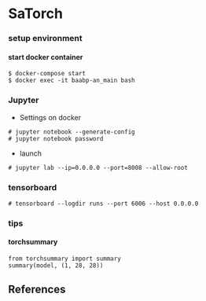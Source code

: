 # SaTorch
### setup environment
#### start docker container
```
$ docker-compose start
$ docker exec -it baabp-an_main bash
```

### Jupyter
* Settings on docker
```
# jupyter notebook --generate-config
# jupyter notebook password
```

* launch
```
# jupyter lab --ip=0.0.0.0 --port=8008 --allow-root
```

### tensorboard
```
# tensorboard --logdir runs --port 6006 --host 0.0.0.0
```

### tips

#### torchsummary
```
from torchsummary import summary
summary(model, (1, 28, 28))
```

## References
### 